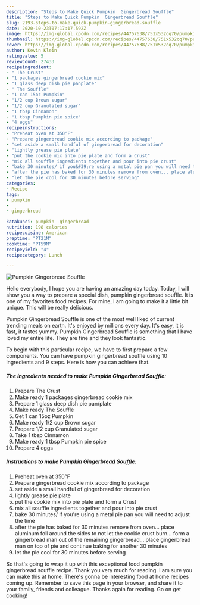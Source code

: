 ```yaml
---
description: "Steps to Make Quick Pumpkin  Gingerbread Souffle"
title: "Steps to Make Quick Pumpkin  Gingerbread Souffle"
slug: 2193-steps-to-make-quick-pumpkin-gingerbread-souffle
date: 2020-10-23T07:17:17.592Z
image: https://img-global.cpcdn.com/recipes/44757638/751x532cq70/pumpkin-gingerbread-souffle-recipe-main-photo.jpg
thumbnail: https://img-global.cpcdn.com/recipes/44757638/751x532cq70/pumpkin-gingerbread-souffle-recipe-main-photo.jpg
cover: https://img-global.cpcdn.com/recipes/44757638/751x532cq70/pumpkin-gingerbread-souffle-recipe-main-photo.jpg
author: Kevin Klein
ratingvalue: 5
reviewcount: 27433
recipeingredient:
- " The Crust"
- "1 packages gingerbread cookie mix"
- "1 glass deep dish pie panplate"
- " The Souffle"
- "1 can 15oz Pumpkin"
- "1/2 cup Brown sugar"
- "1/2 cup Granulated sugar"
- "1 tbsp Cinnamon"
- "1 tbsp Pumpkin pie spice"
- "4 eggs"
recipeinstructions:
- "Preheat oven at 350°F"
- "Prepare gingerbread cookie mix according to package"
- "set aside a small handful of gingerbread for decoration"
- "lightly grease pie plate"
- "put the cookie mix into pie plate and form a Crust"
- "mix all souffle ingredients together and pour into pie crust"
- "bake 30 minutes/ if you&#39;re using a metal pie pan you will need to adjust the time"
- "after the pie has baked for 30 minutes remove from oven... place aluminum foil around the sides to not let the cookie crust burn... form a gingerbread man out of the remaining gingerbread... place gingerbread man on top of pie and continue baking for another 30 minutes"
- "let the pie cool for 30 minutes before serving"
categories:
- Recipe
tags:
- pumpkin
- 
- gingerbread

katakunci: pumpkin  gingerbread 
nutrition: 198 calories
recipecuisine: American
preptime: "PT21M"
cooktime: "PT59M"
recipeyield: "4"
recipecategory: Lunch

---
```



![Pumpkin  Gingerbread Souffle](https://img-global.cpcdn.com/recipes/44757638/751x532cq70/pumpkin-gingerbread-souffle-recipe-main-photo.jpg)

Hello everybody, I hope you are having an amazing day today. Today, I will show you a way to prepare a special dish, pumpkin  gingerbread souffle. It is one of my favorites food recipes. For mine, I am going to make it a little bit unique. This will be really delicious.

Pumpkin  Gingerbread Souffle is one of the most well liked of current trending meals on earth. It's enjoyed by millions every day. It's easy, it is fast, it tastes yummy. Pumpkin  Gingerbread Souffle is something that I have loved my entire life. They are fine and they look fantastic.




To begin with this particular recipe, we have to first prepare a few components. You can have pumpkin  gingerbread souffle using 10 ingredients and 9 steps. Here is how you can achieve that.

<!--inarticleads1-->

##### The ingredients needed to make Pumpkin  Gingerbread Souffle:

1. Prepare  The Crust
1. Make ready 1 packages gingerbread cookie mix
1. Prepare 1 glass deep dish pie pan/plate
1. Make ready  The Souffle
1. Get 1 can 15oz Pumpkin
1. Make ready 1/2 cup Brown sugar
1. Prepare 1/2 cup Granulated sugar
1. Take 1 tbsp Cinnamon
1. Make ready 1 tbsp Pumpkin pie spice
1. Prepare 4 eggs




<!--inarticleads2-->

##### Instructions to make Pumpkin  Gingerbread Souffle:

1. Preheat oven at 350°F
1. Prepare gingerbread cookie mix according to package
1. set aside a small handful of gingerbread for decoration
1. lightly grease pie plate
1. put the cookie mix into pie plate and form a Crust
1. mix all souffle ingredients together and pour into pie crust
1. bake 30 minutes/ if you&#39;re using a metal pie pan you will need to adjust the time
1. after the pie has baked for 30 minutes remove from oven... place aluminum foil around the sides to not let the cookie crust burn... form a gingerbread man out of the remaining gingerbread... place gingerbread man on top of pie and continue baking for another 30 minutes
1. let the pie cool for 30 minutes before serving




So that's going to wrap it up with this exceptional food pumpkin  gingerbread souffle recipe. Thank you very much for reading. I am sure you can make this at home. There's gonna be interesting food at home recipes coming up. Remember to save this page in your browser, and share it to your family, friends and colleague. Thanks again for reading. Go on get cooking!
